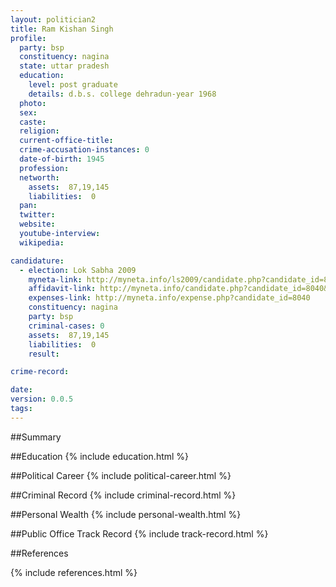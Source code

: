 ```yaml
---
layout: politician2
title: Ram Kishan Singh
profile: 
  party: bsp
  constituency: nagina
  state: uttar pradesh
  education: 
    level: post graduate
    details: d.b.s. college dehradun-year 1968
  photo: 
  sex: 
  caste: 
  religion: 
  current-office-title: 
  crime-accusation-instances: 0
  date-of-birth: 1945
  profession: 
  networth: 
    assets:  87,19,145
    liabilities:  0
  pan: 
  twitter: 
  website: 
  youtube-interview: 
  wikipedia: 

candidature: 
  - election: Lok Sabha 2009
    myneta-link: http://myneta.info/ls2009/candidate.php?candidate_id=8040
    affidavit-link: http://myneta.info/candidate.php?candidate_id=8040&scan=original
    expenses-link: http://myneta.info/expense.php?candidate_id=8040
    constituency: nagina 
    party: bsp
    criminal-cases: 0
    assets:  87,19,145
    liabilities:  0
    result:  

crime-record: 

date: 
version: 0.0.5
tags: 
---
```

##Summary


##Education
{% include education.html %}


##Political Career
{% include political-career.html %}


##Criminal Record
{% include criminal-record.html %}


##Personal Wealth
{% include personal-wealth.html %}


##Public Office Track Record
{% include track-record.html %}


##References


{% include references.html %}